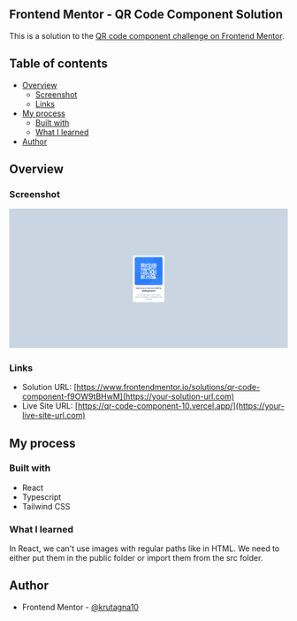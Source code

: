 ## Frontend Mentor - QR Code Component Solution

This is a solution to the [QR code component challenge on Frontend Mentor](https://www.frontendmentor.io/challenges/qr-code-component-iux_sIO_H).

## Table of contents

- [Overview](#overview)
  - [Screenshot](#screenshot)
  - [Links](#links)
- [My process](#my-process)
  - [Built with](#built-with)
  - [What I learned](#what-i-learned)
- [Author](#author)

## Overview

### Screenshot

![](./screenshot/screenshot.png)

### Links

- Solution URL: [https://www.frontendmentor.io/solutions/qr-code-component-f9OW9tBHwM](https://your-solution-url.com)
- Live Site URL: [https://qr-code-component-10.vercel.app/](https://your-live-site-url.com)

## My process

### Built with

- React
- Typescript
- Tailwind CSS

### What I learned

In React, we can't use images with regular paths like in HTML. We need to either put them in the public folder or import them from the src folder.

## Author

- Frontend Mentor - [@krutagna10](https://www.frontendmentor.io/profile/krutagna10)
